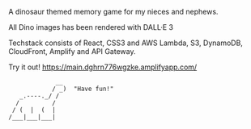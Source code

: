 A dinosaur themed memory game for my nieces and nephews.

All Dino images has been rendered with DALL·E 3

Techstack consists of React, CSS3 and AWS Lambda, S3, DynamoDB, CloudFront, Amplify and API Gateway.

Try it out! https://main.dghrn776wgzke.amplifyapp.com/

                 __
                / _)  "Have fun!"
       _.----._/ /
      /         /
     / (  |  (  |
    /___|___|___|
